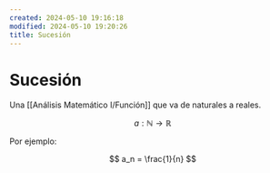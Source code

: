 ```yaml
---
created: 2024-05-10 19:16:18
modified: 2024-05-10 19:20:26
title: Sucesión
---
```


# Sucesión

Una [[Análisis Matemático I/Función]] que va de naturales a reales.

$$
a: \mathbb{N} \rightarrow \mathbb{R}
$$

Por ejemplo:

$$
a_n = \frac{1}{n}
$$
